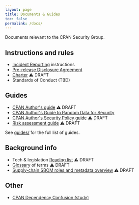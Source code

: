 ```yaml
---
layout: page
title: Documents & Guides
toc: false
permalink: /docs/
---
```

Documents relevant to the CPAN Security Group.

## Instructions and rules

* [Incident Reporting](report.md) instructions
* [Pre-release Disclosure Agreement](pre-release-disclosure.md)
* [Charter](charter.md) ⚠️  DRAFT
* Standards of Conduct (TBD)

## Guides

* [CPAN Author's guide](guides/cpan-author-guide.md) ⚠️  DRAFT
* [CPAN Author's Guide to Random Data for Security](guides/random-data-for-security.md)
* [CPAN Author's Security Policy guide](security-policy-for-authors.md) ⚠️  DRAFT
* [Risk assessment guide](guides/risk-assessment-guide.md) ⚠️  DRAFT

See [guides/](guides/) for the full list of guides.

## Background info

* Tech & legislation [Reading list](readinglist.md) ⚠️  DRAFT
* [Glossary](glossary.md) of terms ⚠️  DRAFT
* [Supply-chain SBOM roles and metadata overview](supplychain-sbom.md) ⚠️  DRAFT

## Other

* [CPAN Dependency Confusion (study)](cpan-dependency-confusion.md)
